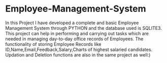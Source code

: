 # Employee-Management-System

In this Project I have developed a complete and basic Employee Management System
through PYTHON and the database used is SQLITE3.
This project can help in performing and carrying out tasks which are needed in managing day-to-day office records of Employees.
The functionality of storing Employee Records like ID,Name,Email,Feedback,Salary,Charts of highest salaried candidates.
Updation and Deletion functions are also in the same project as well:)
